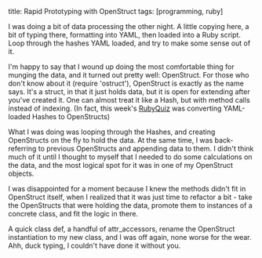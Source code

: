 title:  Rapid Prototyping with OpenStruct
tags:   [programming, ruby]

I was doing a bit of data processing the other night. A little copying here, a bit of typing there, formatting into YAML, then loaded into a Ruby script. Loop through the hashes YAML loaded, and try to make some sense out of it.

I'm happy to say that I wound up doing the most comfortable thing for munging the data, and it turned out pretty well: OpenStruct.
For those who don't know about it (require 'ostruct'), OpenStruct is exactly as the name says. It's a struct, in that it just holds data, but it is open for extending after you've created it. One can almost treat it like a Hash, but with method calls instead of indexing. (In fact, this week's [RubyQuiz][] was converting YAML-loaded Hashes to OpenStructs)

What I was doing was looping through the Hashes, and creating OpenStructs on the fly to hold the data. At the same time, I was back-referring to previous OpenStructs and appending data to them. I didn't think much of it until I thought to myself that I needed to do some calculations on the data, and the most logical spot for it was in one of my OpenStruct objects.

I was disappointed for a moment because I knew the methods didn't fit in OpenStruct itself, when I realized that it was just time to refactor a bit - take the OpenStructs that were holding the data, promote them to instances of a concrete class, and fit the logic in there.

A quick class def, a handful of attr_accessors, rename the OpenStruct instantiation to my new class, and I was off again, none worse for the wear. Ahh, duck typing, I couldn't have done it without you.

[RubyQuiz]: http://www.rubyquiz.com/quiz81.html

